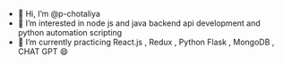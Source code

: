 - 👋 Hi, I’m @p-chotaliya
- 👀 I’m interested in node js and java backend api development and python automation scripting
- 🌱 I’m currently practicing React.js , Redux , Python Flask , MongoDB , CHAT GPT 😄

<!---
p-chotaliya/p-chotaliya is a ✨ special ✨ repository because its `README.md` (this file) appears on your GitHub profile.
You can click the Preview link to take a look at your changes.
--->
